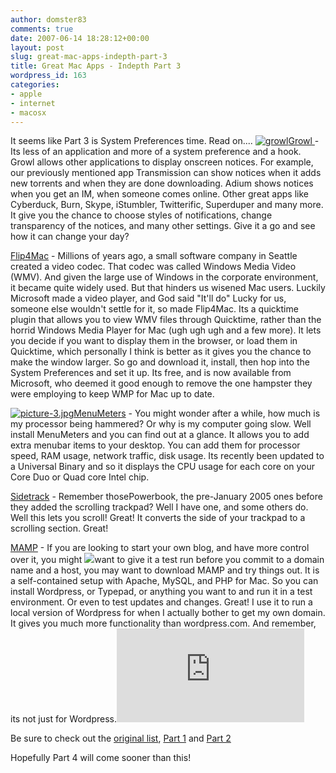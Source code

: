 ```yaml
---
author: domster83
comments: true
date: 2007-06-14 18:28:12+00:00
layout: post
slug: great-mac-apps-indepth-part-3
title: Great Mac Apps - Indepth Part 3
wordpress_id: 163
categories:
- apple
- internet
- macosx
---
```


It seems like Part 3 is System Preferences time. Read on....
[![growl](http://static.squarespace.com/static/50fbdd03e4b09c7c8a79f7ae/50fbdd87e4b075d7a3c11a69/50fbdd87e4b075d7a3c11a75/1181841712000/growl.png?format=original)](http://static.squarespace.com/static/50fbdd03e4b09c7c8a79f7ae/50fbdd87e4b075d7a3c11a69/50fbdd87e4b075d7a3c11a75/1181841712000/growl.png?format=original)[Growl ](http://growl.info/)- Its less of an application and more of a system preference and a hook. Growl allows other applications to display onscreen notices. For example, our previously mentioned app Transmission can show notices when it adds new torrents and when they are done downloading. Adium shows notices when you get an IM, when someone comes online. Other great apps like Cyberduck, Burn, Skype, iStumbler, Twitterific, Superduper and many more. It give you the chance to choose styles of notifications, change transparency of the notices, and many other settings. Give it a go and see how it can change your day?

[Flip4Mac](http://www.flip4mac.com/) - Millions of years ago, a small software company in Seattle created a video codec. That codec was called Windows Media Video (WMV). And given the large use of Windows in the corporate environment, it became quite widely used. But that hinders us wisened Mac users. Luckily Microsoft made a video player, and God said "It'll do" Lucky for us, someone else wouldn't settle for it, so made Flip4Mac. Its a quicktime plugin that allows you to view WMV files through Quicktime, rather than the horrid Windows Media Player for Mac (ugh ugh ugh and a few more). It lets you decide if you want to display them in the browser, or load them in Quicktime, which personally I think is better as it gives you the chance to make the window larger. So go and download it, install, then hop into the System Preferences and set it up. Its free, and is now available from Microsoft, who deemed it good enough to remove the one hampster they were employing to keep WMP for Mac up to date.

[![picture-3.jpg](http://static.squarespace.com/static/50fbdd03e4b09c7c8a79f7ae/50fbdd87e4b075d7a3c11a69/50fbdd87e4b075d7a3c11a78/1181842386000/picture-3.jpg?format=original)MenuMeters](http://www.ragingmenace.com/software/menumeters/) - You might wonder after a while, how much is my processor being hammered? Or why is my computer going slow. Well install MenuMeters and you can find out at a glance. It allows you to add extra menubar items to your desktop. You can add them for processor speed, RAM usage, network traffic, disk usage. Its recently been updated to a Universal Binary and so it displays the CPU usage for each core on your Core Duo or Quad core Intel chip.

[Sidetrack](http://tc.versiontracker.com/product/redir/kind/0/db/mac/id/20854/) - Remember thosePowerbook, the pre-January 2005 ones before they added the scrolling trackpad? Well I have one, and some others do. Well this lets you scroll! Great! It converts the side of your trackpad to a scrolling section. Great!

[MAMP](http://www.mamp.info/) - If you are looking to start your own blog, and have more control over it, you might ![](http://www.mamp.info/images/screenshot_s1_1_en.jpg)want to give it a test run before you commit to a domain name and a host, you may want to download MAMP and try things out. It is a self-contained setup with Apache, MySQL, and PHP for Mac. So you can install Wordpress, or Typepad, or anything you want to and run it in a test environment. Or even to test updates and changes. Great! I use it to run a local version of Wordpress for when I actually bother to get my own domain. It gives you much more functionality than wordpress.com. And remember, its not just for Wordpress.![](http://www.mamp.info/en/_weHTML/controllcenter.html)

Be sure to check out the [original list](/2007/03/06/great-apps-i-use/), [Part 1](/2007/03/07/great-mac-apps-indepth-part-1/) and [Part 2](/2007/03/14/great-mac-apps-indepth-part-2/)

Hopefully Part 4 will come sooner than this!
